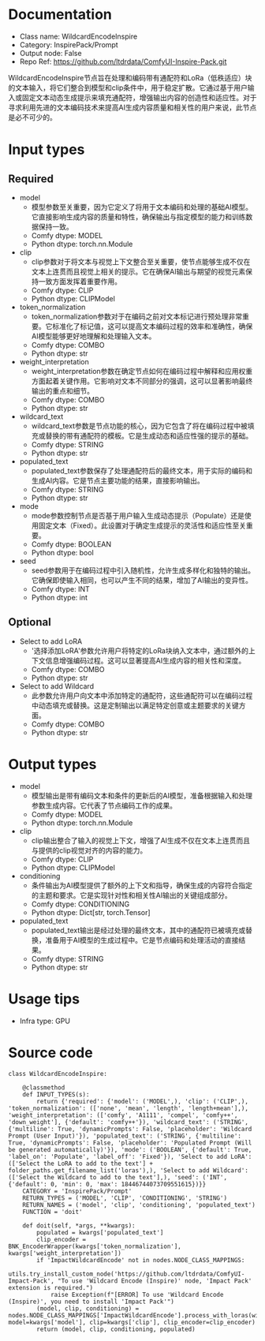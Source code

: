 # Documentation
- Class name: WildcardEncodeInspire
- Category: InspirePack/Prompt
- Output node: False
- Repo Ref: https://github.com/ltdrdata/ComfyUI-Inspire-Pack.git

WildcardEncodeInspire节点旨在处理和编码带有通配符和LoRa（低秩适应）块的文本输入，将它们整合到模型和clip条件中，用于稳定扩散。它通过基于用户输入或固定文本动态生成提示来填充通配符，增强输出内容的创造性和适应性。对于寻求利用先进的文本编码技术来提高AI生成内容质量和相关性的用户来说，此节点是必不可少的。

# Input types
## Required
- model
    - 模型参数至关重要，因为它定义了将用于文本编码和处理的基础AI模型。它直接影响生成内容的质量和特性，确保输出与指定模型的能力和训练数据保持一致。
    - Comfy dtype: MODEL
    - Python dtype: torch.nn.Module
- clip
    - clip参数对于将文本与视觉上下文整合至关重要，使节点能够生成不仅在文本上连贯而且视觉上相关的提示。它在确保AI输出与期望的视觉元素保持一致方面发挥着重要作用。
    - Comfy dtype: CLIP
    - Python dtype: CLIPModel
- token_normalization
    - token_normalization参数对于在编码之前对文本标记进行预处理非常重要。它标准化了标记值，这可以提高文本编码过程的效率和准确性，确保AI模型能够更好地理解和处理输入文本。
    - Comfy dtype: COMBO
    - Python dtype: str
- weight_interpretation
    - weight_interpretation参数在确定节点如何在编码过程中解释和应用权重方面起着关键作用。它影响对文本不同部分的强调，这可以显著影响最终输出的重点和细节。
    - Comfy dtype: COMBO
    - Python dtype: str
- wildcard_text
    - wildcard_text参数是节点功能的核心，因为它包含了将在编码过程中被填充或替换的带有通配符的模板。它是生成动态和适应性强的提示的基础。
    - Comfy dtype: STRING
    - Python dtype: str
- populated_text
    - populated_text参数保存了处理通配符后的最终文本，用于实际的编码和生成AI内容。它是节点主要功能的结果，直接影响输出。
    - Comfy dtype: STRING
    - Python dtype: str
- mode
    - mode参数控制节点是否基于用户输入生成动态提示（Populate）还是使用固定文本（Fixed）。此设置对于确定生成提示的灵活性和适应性至关重要。
    - Comfy dtype: BOOLEAN
    - Python dtype: bool
- seed
    - seed参数用于在编码过程中引入随机性，允许生成多样化和独特的输出。它确保即使输入相同，也可以产生不同的结果，增加了AI输出的变异性。
    - Comfy dtype: INT
    - Python dtype: int
## Optional
- Select to add LoRA
    - '选择添加LoRA'参数允许用户将特定的LoRa块纳入文本中，通过额外的上下文信息增强编码过程。这可以显著提高AI生成内容的相关性和深度。
    - Comfy dtype: COMBO
    - Python dtype: str
- Select to add Wildcard
    - 此参数允许用户向文本中添加特定的通配符，这些通配符可以在编码过程中动态填充或替换。这是定制输出以满足特定创意或主题要求的关键方面。
    - Comfy dtype: COMBO
    - Python dtype: str

# Output types
- model
    - 模型输出是带有编码文本和条件的更新后的AI模型，准备根据输入和处理参数生成内容。它代表了节点编码工作的成果。
    - Comfy dtype: MODEL
    - Python dtype: torch.nn.Module
- clip
    - clip输出整合了输入的视觉上下文，增强了AI生成不仅在文本上连贯而且与提供的clip视觉对齐的内容的能力。
    - Comfy dtype: CLIP
    - Python dtype: CLIPModel
- conditioning
    - 条件输出为AI模型提供了额外的上下文和指导，确保生成的内容符合指定的主题和要求。它是实现针对性和相关性AI输出的关键组成部分。
    - Comfy dtype: CONDITIONING
    - Python dtype: Dict[str, torch.Tensor]
- populated_text
    - populated_text输出是经过处理的最终文本，其中的通配符已被填充或替换，准备用于AI模型的生成过程中。它是节点编码和处理活动的直接结果。
    - Comfy dtype: STRING
    - Python dtype: str

# Usage tips
- Infra type: GPU

# Source code
```
class WildcardEncodeInspire:

    @classmethod
    def INPUT_TYPES(s):
        return {'required': {'model': ('MODEL',), 'clip': ('CLIP',), 'token_normalization': (['none', 'mean', 'length', 'length+mean'],), 'weight_interpretation': (['comfy', 'A1111', 'compel', 'comfy++', 'down_weight'], {'default': 'comfy++'}), 'wildcard_text': ('STRING', {'multiline': True, 'dynamicPrompts': False, 'placeholder': 'Wildcard Prompt (User Input)'}), 'populated_text': ('STRING', {'multiline': True, 'dynamicPrompts': False, 'placeholder': 'Populated Prompt (Will be generated automatically)'}), 'mode': ('BOOLEAN', {'default': True, 'label_on': 'Populate', 'label_off': 'Fixed'}), 'Select to add LoRA': (['Select the LoRA to add to the text'] + folder_paths.get_filename_list('loras'),), 'Select to add Wildcard': (['Select the Wildcard to add to the text'],), 'seed': ('INT', {'default': 0, 'min': 0, 'max': 18446744073709551615})}}
    CATEGORY = 'InspirePack/Prompt'
    RETURN_TYPES = ('MODEL', 'CLIP', 'CONDITIONING', 'STRING')
    RETURN_NAMES = ('model', 'clip', 'conditioning', 'populated_text')
    FUNCTION = 'doit'

    def doit(self, *args, **kwargs):
        populated = kwargs['populated_text']
        clip_encoder = BNK_EncoderWrapper(kwargs['token_normalization'], kwargs['weight_interpretation'])
        if 'ImpactWildcardEncode' not in nodes.NODE_CLASS_MAPPINGS:
            utils.try_install_custom_node('https://github.com/ltdrdata/ComfyUI-Impact-Pack', "To use 'Wildcard Encode (Inspire)' node, 'Impact Pack' extension is required.")
            raise Exception(f"[ERROR] To use 'Wildcard Encode (Inspire)', you need to install 'Impact Pack'")
        (model, clip, conditioning) = nodes.NODE_CLASS_MAPPINGS['ImpactWildcardEncode'].process_with_loras(wildcard_opt=populated, model=kwargs['model'], clip=kwargs['clip'], clip_encoder=clip_encoder)
        return (model, clip, conditioning, populated)
```